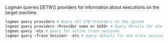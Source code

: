 Logman queries [[ETW]] providers for information about executions on the target machine. 

```powershell
logman query providers # Query all ETW Providers on the system
logman query providers <Provider name or GUID> # Query details for one provider
logman query -ets # Query for active trace sessions
logman query <Trace Session> -ets # Query details for one trace session
```

